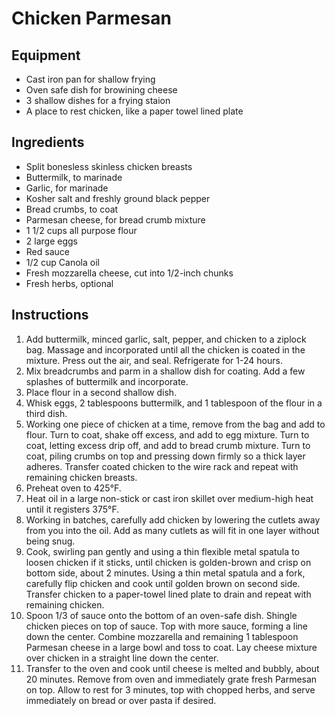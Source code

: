 # Chicken Parmesan

## Equipment

* Cast iron pan for shallow frying
* Oven safe dish for browining cheese
* 3 shallow dishes for a frying staion
* A place to rest chicken, like a paper towel lined plate

## Ingredients

* Split bonesless skinless chicken breasts
* Buttermilk, to marinade
* Garlic, for marinade
* Kosher salt and freshly ground black pepper
* Bread crumbs, to coat
* Parmesan cheese, for bread crumb mixture
* 1 1/2 cups all purpose flour
* 2 large eggs
* Red sauce
* 1/2 cup Canola oil
* Fresh mozzarella cheese, cut into 1/2-inch chunks
* Fresh herbs, optional

## Instructions

1. Add buttermilk, minced garlic, salt, pepper, and chicken to a ziplock bag. Massage and incorporated until all the chicken is coated in the mixture. Press out the air, and seal. Refrigerate for 1-24 hours. 
1. Mix breadcrumbs and parm in a shallow dish for coating. Add a few splashes of buttermilk and incorporate.
1. Place flour in a second shallow dish. 
1. Whisk eggs, 2 tablespoons buttermilk, and 1 tablespoon of the flour in a third dish.
1. Working one piece of chicken at a time, remove from the bag and add to flour. Turn to coat, shake off excess, and add to egg mixture. Turn to coat, letting excess drip off, and add to bread crumb mixture. Turn to coat, piling crumbs on top and pressing down firmly so a thick layer adheres. Transfer coated chicken to the wire rack and repeat with remaining chicken breasts.
1. Preheat oven to 425°F.
1. Heat oil in a large non-stick or cast iron skillet over medium-high heat until it registers 375°F. 
1. Working in batches, carefully add chicken by lowering the cutlets away from you into the oil. Add as many cutlets as will fit in one layer without being snug.
1. Cook, swirling pan gently and using a thin flexible metal spatula to loosen chicken if it sticks, until chicken is golden-brown and crisp on bottom side, about 2 minutes. Using a thin metal spatula and a fork, carefully flip chicken and cook until golden brown on second side. Transfer chicken to a paper-towel lined plate to drain and repeat with remaining chicken.
1. Spoon 1/3 of sauce onto the bottom of an oven-safe dish. Shingle chicken pieces on top of sauce. Top with more sauce, forming a line down the center. Combine mozzarella and remaining 1 tablespoon Parmesan cheese in a large bowl and toss to coat. Lay cheese mixture over chicken in a straight line down the center.
1. Transfer to the oven and cook until cheese is melted and bubbly, about 20 minutes. Remove from oven and immediately grate fresh Parmesan on top. Allow to rest for 3 minutes, top with chopped herbs, and serve immediately on bread or over pasta if desired.
